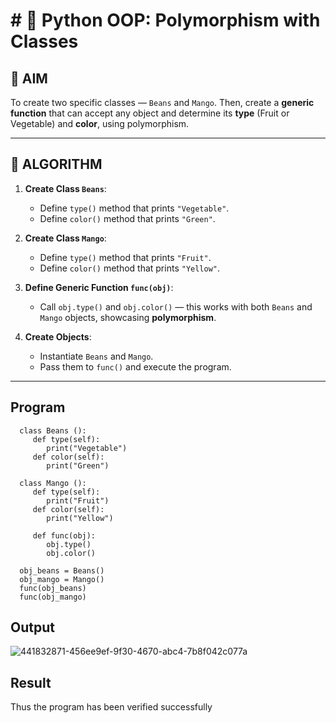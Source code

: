 # # 🐍 Python OOP: Polymorphism with Classes

## 🎯 AIM

To create two specific classes — `Beans` and `Mango`. Then, create a **generic function** that can accept any object and determine its **type** (Fruit or Vegetable) and **color**, using polymorphism.

---

## 🧠 ALGORITHM

1. **Create Class `Beans`**:
   - Define `type()` method that prints `"Vegetable"`.
   - Define `color()` method that prints `"Green"`.

2. **Create Class `Mango`**:
   - Define `type()` method that prints `"Fruit"`.
   - Define `color()` method that prints `"Yellow"`.

3. **Define Generic Function `func(obj)`**:
   - Call `obj.type()` and `obj.color()` — this works with both `Beans` and `Mango` objects, showcasing **polymorphism**.

4. **Create Objects**:
   - Instantiate `Beans` and `Mango`.
   - Pass them to `func()` and execute the program.

---

## Program
~~~
  class Beans ():
     def type(self):
        print("Vegetable")
     def color(self):
        print("Green")

  class Mango ():
     def type(self):
        print("Fruit")
     def color(self):
        print("Yellow")

     def func(obj):
        obj.type()
        obj.color()

  obj_beans = Beans()
  obj_mango = Mango()
  func(obj_beans)
  func(obj_mango)
~~~

## Output
![441832871-456ee9ef-9f30-4670-abc4-7b8f042c077a](https://github.com/user-attachments/assets/8415e42e-64a9-4ecb-8608-db02f4e49217)

## Result
Thus the program has been verified successfully
